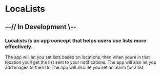 # LocaLists

## --// In Development \\--

### Localists is an app concept that helps users use lists more effectively.

The app will let you set lists based on locations, then when youre in that location youll get the list sent to your notifications.
The app will also let you add images to the lists
The app will also let you set an alarm for a list.

